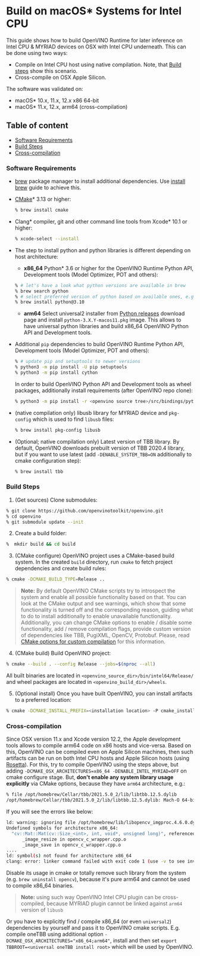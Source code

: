 # Build on macOS* Systems for Intel CPU

This guide shows how to build OpenVINO Runtime for later inference on Intel CPU & MYRIAD devices on OSX with Intel CPU underneath. This can be done using two ways:
- Compile on Intel CPU host using native compilation. Note, that [Build steps](#build-steps) show this scenario.
- Cross-compile on OSX Apple Silicon.

The software was validated on:
- macOS\* 10.x, 11.x, 12.x x86 64-bit
- macOS\* 11.x, 12.x, arm64 (cross-compilation)

## Table of content

  - [Software Requirements](#software-requirements)
  - [Build Steps](#build-steps)
  - [Cross-compilation](#cross-compilation)

### Software Requirements

- [brew] package manager to install additional dependencies. Use [install brew](https://brew.sh) guide to achieve this.
- [CMake]\* 3.13 or higher:
  ```sh
  % brew install cmake
  ```
- Clang\* compiler, git and other command line tools from Xcode\* 10.1 or higher:
  ```sh
  % xcode-select --install
  ``` 
- The step to install python and python libraries is different depending on host architecture:
  - **x86_64** Python\* 3.6 or higher for the OpenVINO Runtime Python API, Development tools (Model Optimizer, POT and others):
  ```sh
  % # let's have a look what python versions are available in brew
  % brew search python
  % # select preferred version of python based on available ones, e.g. 3.10
  % brew install python@3.10
  ```
  - **arm64** Select universal2 installer from [Python releases] download page and install `python-3.X.Y-macos11.pkg` image. This allows to have universal python libraries and build x86_64 OpenVINO Python API and Development tools.

- Additional `pip` dependencies to build OpenVINO Runtime Python API, Development tools (Model Optimizer, POT and others):
  ```sh
  % # update pip and setuptools to newer versions
  % python3 -m pip install -U pip setuptools
  % python3 -m pip install cython
  ```
  In order to build OpenVINO Python API and Development tools as wheel packages, additionally install requirements (after OpenVINO repo clone):
  ```sh
  % python3 -m pip install -r <openvino source tree>/src/bindings/python/wheel/requirements-dev.txt
  ```
- (native compilation only) libusb library for MYRIAD device and `pkg-config` which is used to find `libusb` files:
  ```sh
  % brew install pkg-config libusb
  ```
- (Optional; native compilation only) Latest version of TBB library. By default, OpenVINO downloads prebuilt version of TBB 2020.4 library, but if you want to use latest (add `-DENABLE_SYSTEM_TBB=ON` additionally to cmake configuration step):
  ```sh
  % brew install tbb
  ```

### Build Steps

1. (Get sources) Clone submodules:
```sh
% git clone https://github.com/openvinotoolkit/openvino.git
% cd openvino
% git submodule update --init
```
2. Create a build folder:
```sh
%  mkdir build && cd build
```
3. (CMake configure) OpenVINO project uses a CMake-based build system. In the created `build` directory, run `cmake` to fetch project dependencies and create build rules:
```sh
% cmake -DCMAKE_BUILD_TYPE=Release ..
```
> **Note:** By default OpenVINO CMake scripts try to introspect the system and enable all possible functionality based on that. You can look at the CMake output and see warnings, which show that some functionality is turned off and the corresponding reason, guiding what to do to install additionally to enable unavailable functionality. Additionally, you can change CMake options to enable / disable some functionality, add / remove compilation flags, provide custom version of dependencies like TBB, PugiXML, OpenCV, Protobuf. Please, read [CMake options for custom compilation](CMakeOptionsForCustomCompilation) for this information.
4. (CMake build) Build OpenVINO project:
```sh
% cmake --build . --config Release --jobs=$(nproc --all)
```
All built binaries are located in `<openvino_source_dir>/bin/intel64/Release/` and wheel packages are located in `<openvino_build_dir>/wheels`.

5. (Optional install) Once you have built OpenVINO, you can install artifacts to a preferred location:
```sh
% cmake -DCMAKE_INSTALL_PREFIX=<installation location> -P cmake_install.cmake
```

### Cross-compilation 

Since OSX version 11.x and Xcode version 12.2, the Apple development tools allows to compile arm64 code on x86 hosts and vice-versa. Based on this, OpenVINO can be compiled even on Apple Silicon machines, then such artifacts can be run on both Intel CPU hosts and Apple Silicon hosts (using [Rosetta]). For this, try to compile OpenVINO using the steps above, but adding `-DCMAKE_OSX_ARCHITECTURES=x86_64 -DENABLE_INTEL_MYRIAD=OFF` on cmake configure stage. But, **don't enable any system library usage explicitly** via CMake options, because they have `arm64` architecture, e.g.:
```sh
% file /opt/homebrew/Cellar/tbb/2021.5.0_2/lib/libtbb.12.5.dylib
/opt/homebrew/Cellar/tbb/2021.5.0_2/lib/libtbb.12.5.dylib: Mach-O 64-bit dynamically linked shared library arm64
```

If you will see the errors like below:
```sh
ld: warning: ignoring file /opt/homebrew/lib/libopencv_imgproc.4.6.0.dylib, building for macOS-x86_64 but attempting to link with file built for macOS-arm64
Undefined symbols for architecture x86_64:
  "cv::Mat::Mat(cv::Size_<int>, int, void*, unsigned long)", referenced from:
      _image_resize in opencv_c_wrapper.cpp.o
      _image_save in opencv_c_wrapper.cpp.o
....
ld: symbol(s) not found for architecture x86_64
clang: error: linker command failed with exit code 1 (use -v to see invocation)
```
Disable its usage in cmake or totally remove such library from the system (e.g. `brew uninstall opencv`), because it's pure arm64 and cannot be used to compile x86_64 binaries.

> **Note:** using such way OpenVINO Intel CPU plugin can be cross-compiled, because MYRIAD plugin cannot be linked against `arm64` version of `libusb`

Or you have to explicitly find / compile x86_64 (or even `universal2`) dependencies by yourself and pass it to OpenVINO cmake scripts. E.g. compile oneTBB using additional option `-DCMAKE_OSX_ARCHITECTURES="x86_64;arm64"`, install and then set `export TBBROOT=<universal oneTBB install root>` which will be used by OpenVINO.

[CMake]:https://cmake.org/download/
[brew]:https://brew.sh
[Rosetta]:https://support.apple.com/en-us/HT211861
[Python releases]: https://www.python.org/downloads/macos/